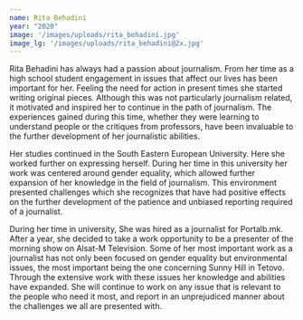 ```yaml
---
name: Rita Behadini
year: "2020"
image: '/images/uploads/rita_behadini.jpg'
image_lg: '/images/uploads/rita_behadini@2x.jpg'
---
```


Rita Behadini has always had a passion about journalism. From her time as a high school student engagement in issues that affect our lives has been important for her. Feeling the need for action in present times she started writing original pieces. Although this was not particularly journalism related, it motivated and inspired her to continue in the path of journalism. The experiences gained during this time, whether they were learning to understand people or the critiques from professors, have been invaluable to the further development of her journalistic abilities. 

Her studies continued in the South Eastern European University. Here she worked further on expressing herself. During her time in this university her work was centered around gender equality, which allowed further expansion of her knowledge in the field of journalism. This environment presented challenges which she recognizes that have had positive effects on the further development of the patience and unbiased reporting required of a journalist. 

During her time in university, She was hired as a journalist for Portalb.mk. After a year, she decided to take a work opportunity to be a presenter of the morning show on Alsat-M Television. Some of her most important work as a journalist has not only been focused on gender equality but environmental issues, the most important being the one concerning Sunny Hill in Tetovo. Through the extensive work with these issues her knowledge and abilities have expanded. She will continue to work on any issue that is relevant to the people who need it most, and report in an unprejudiced manner about the challenges we all are presented with. 